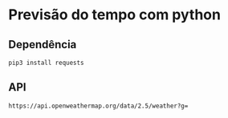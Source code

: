 # Previsão do tempo com python

## Dependência

    pip3 install requests

## API

    https://api.openweathermap.org/data/2.5/weather?g=
